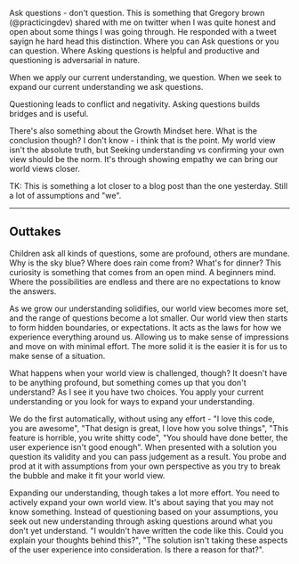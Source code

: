 Ask questions - don't question.
This is something that Gregory brown (@practicingdev) shared with me on twitter when I was quite honest and open about some things I was going through. He responded with a tweet sayign he hard head this distinction. Where you can Ask questions or you can question. Where Asking questions is helpful and productive and questioning is adversarial in nature.


When we apply our current understanding, we question.
When we seek to expand our current understanding we ask questions.

Questioning leads to conflict and negativity.
Asking questions builds bridges and is useful.

There's also something about the Growth Mindset here. What is the conclusion though? I don't know - i think that is the point. My world view isn't the absolute truth, but Seeking understanding vs confirming your own view should be the norm. It's through showing empathy we can bring our world views closer.

TK: This is something a lot closer to a blog post than the one yesterday. Still a lot of assumptions and "we".

---
Outtakes
---
Children ask all kinds of questions, some are profound, others are mundane. Why is the sky blue? Where does rain come from? What's for dinner? 
This curiosity is something that comes from an open mind. A beginners mind. Where the possibilities are endless and there are no expectations to know the answers. 

As we grow our understanding solidifies, our world view becomes more set, and the range of questions become a lot smaller. Our world view then starts to form hidden boundaries, or expectations. It acts as the laws for how we experience everything around us. Allowing us to make sense of impressions and move on with minimal effort. The more solid it is the easier it is for us to make sense of a situation.

What happens when your world view is challenged, though? It doesn't have to be anything profound, but something comes up that you don't understand? As I see it you have two choices. You apply your current understanding or you look for ways to expand your understanding.

We do the first automatically, without using any effort - "I love this code, you are awesome", "That design is great, I love how you solve things", "This feature is horrible, you write shitty code", "You should have done better, the user experience isn't good enough". When presented with a solution you question its validity and you can pass judgement as a result. You probe and prod at it with assumptions from your own perspective as you try to break the bubble and make it fit your world view. 

Expanding our understanding, though takes a lot more effort. You need to actively expand your own world view. It's about saying that you may not know something. Instead of questioning based on your assumptions, you seek out new understanding through asking questions around what you don't yet understand. "I wouldn't have written the code like this. Could you explain your thoughts behind this?", "The solution isn't taking these aspects of the user experience into consideration. Is there a reason for that?". 


